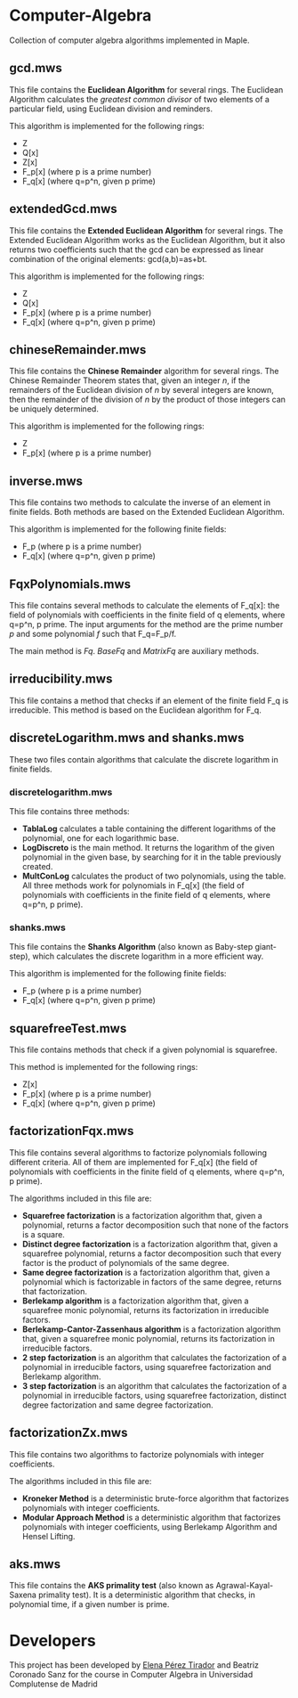 # Computer-Algebra
Collection of computer algebra algorithms implemented in Maple.

## gcd.mws
This file contains the **Euclidean Algorithm** for several rings.
The Euclidean Algorithm calculates the *greatest common divisor* of two elements of a particular field, using Euclidean division and reminders.

This algorithm is implemented for the following rings:
- Z
- Q\[x]
- Z\[x]
- F_p\[x] (where p is a prime number)
- F_q\[x] (where q=p^n, given p prime)

## extendedGcd.mws
This file contains the **Extended Euclidean Algorithm** for several rings.
The Extended Euclidean Algorithm works as the Euclidean Algorithm, but it also returns two coefficients such that the gcd can be expressed as linear combination of the original elements: gcd(a,b)=as+bt.

This algorithm is implemented for the following rings:
- Z
- Q\[x]
- F_p\[x] (where p is a prime number)
- F_q\[x] (where q=p^n, given p prime)

## chineseRemainder.mws
This file contains the **Chinese Remainder** algorithm for several rings.
The Chinese Remainder Theorem states that, given an integer *n*, if the remainders of the Euclidean division of *n* by several integers are known, then the remainder of the division of *n* by the product of those integers can be uniquely determined.

This algorithm is implemented for the following rings:
- Z
- F_p\[x] (where p is a prime number)

## inverse.mws
This file contains two methods to calculate the inverse of an element in finite fields.
Both methods are based on the Extended Euclidean Algorithm.

This algorithm is implemented for the following finite fields:
- F_p (where p is a prime number)
- F_q\[x] (where q=p^n, given p prime)

## FqxPolynomials.mws
This file contains several methods to calculate the elements of F_q\[x]: the field of polynomials with coefficients in the finite field of q elements, where q=p^n, p prime. The input arguments for the method are the prime number *p* and some polynomial *f* such that F_q=F_p/f.

The main method is *Fq*. *BaseFq* and *MatrixFq* are auxiliary methods.

## irreducibility.mws
This file contains a method that checks if an element of the finite field F_q is irreducible.
This method is based on the Euclidean algorithm for F_q.

## discreteLogarithm.mws and shanks.mws
These two files contain algorithms that calculate the discrete logarithm in finite fields.

### discretelogarithm.mws
This file contains three methods:
- **TablaLog** calculates a table containing the different logarithms of the polynomial, one for each logarithmic base.
- **LogDiscreto** is the main method. It returns the logarithm of the given polynomial in the given base, by searching for it in the table previously created.
- **MultConLog** calculates the product of two polynomials, using the table.
All three methods work for polynomials in F_q\[x] (the field of polynomials with coefficients in the finite field of q elements, where q=p^n, p prime).

### shanks.mws
This file contains the **Shanks Algorithm** (also known as Baby-step giant-step), which calculates the discrete logarithm in a more efficient way.

This algorithm is implemented for the following finite fields:
- F_p (where p is a prime number)
- F_q\[x] (where q=p^n, given p prime)

## squarefreeTest.mws
This file contains methods that check if a given polynomial is squarefree.

This method is implemented for the following rings:
- Z\[x]
- F_p\[x] (where p is a prime number)
- F_q\[x] (where q=p^n, given p prime)

## factorizationFqx.mws
This file contains several algorithms to factorize polynomials following different criteria. All of them are implemented for F_q\[x] (the field of polynomials with coefficients in the finite field of q elements, where q=p^n, p prime).

The algorithms included in this file are:
- **Squarefree factorization** is a factorization algorithm that, given a polynomial, returns a factor decomposition such that none of the factors is a square.
- **Distinct degree factorization** is a factorization algorithm that, given a squarefree polynomial, returns a factor decomposition such that every factor is the product of polynomials of the same degree.
- **Same degree factorization** is a factorization algorithm that, given a polynomial which is factorizable in factors of the same degree, returns that factorization.
- **Berlekamp algorithm** is a factorization algorithm that, given a squarefree monic polynomial, returns its factorization in irreducible factors.
- **Berlekamp-Cantor-Zassenhaus algorithm** is a factorization algorithm that, given a squarefree monic polynomial, returns its factorization in irreducible factors.
- **2 step factorization** is an algorithm that calculates the factorization of a polynomial in irreducible factors, using squarefree factorization and Berlekamp algorithm.
- **3 step factorization** is an algorithm that calculates the factorization of a polynomial in irreducible factors, using squarefree factorization, distinct degree factorization and same degree factorization.

## factorizationZx.mws
This file contains two algorithms to factorize polynomials with integer coefficients.

The algorithms included in this file are:
- **Kroneker Method** is a deterministic brute-force algorithm that factorizes polynomials with integer coefficients.
- **Modular Approach Method** is a deterministic algorithm that factorizes polynomials with integer coefficients, using Berlekamp Algorithm and Hensel Lifting.

## aks.mws
This file contains the **AKS primality test** (also known as Agrawal-Kayal-Saxena primality test). It is a deterministic algorithm that checks, in polynomial time, if a given number is prime.


# Developers
This project has been developed by [Elena Pérez Tirador](https://github.com/ElenaPT) and Beatriz Coronado Sanz for the course in Computer Algebra in Universidad Complutense de Madrid
